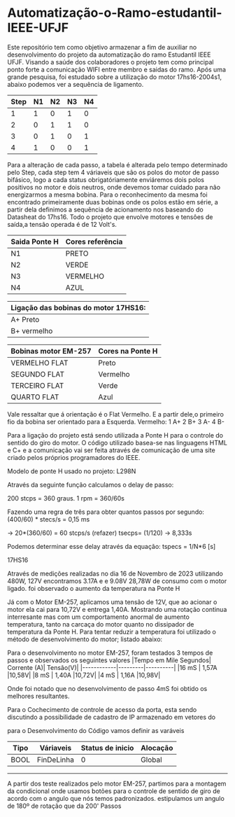# Automatização-o-Ramo-estudantil-IEEE-UFJF

  Este repositório tem como objetivo armazenar a fim de auxiliar no desenvolvimento do projeto da automatização do ramo Estudantil IEEE UFJF.
Visando a saúde dos colaboradores o projeto tem como principal ponto forte a comunicação WIFI entre membro e saidas do ramo.
Após uma grande pesquisa, foi estudado sobre a utilização do motor 17hs16-2004s1, abaixo podemos ver a sequência de ligamento.

|Step | N1| N2| N3| N4|
|-----|---|---|---|---|
|   1 |  1|  0|  1|  0|
|   2 |  0|  1|  1|  0|
|   3 |  0|  1|  0|  1|
|   4 |  1|  0|  0|  1|


  Para a alteração de cada passo, a tabela é alterada pelo tempo determinado pelo Step, cada step tem 4 váriaveis que são os polos do motor de passo bifásico, logo a cada status obrigatóriamente enviáremos dois polos positivos no motor e dois neutros, onde devemos tomar cuidado para não energizarmos a mesma bobina. Para o reconhecimento da mesma foi encontrado primeiramente duas bobinas onde os polos estão em série, a partir dela definimos a sequência de acionamento nos baseando do Datasheat do 17hs16. Todo o projeto que envolve motores e tensôes de saída,a tensão operada é de 12 Volt's.
  
|Saida Ponte H |Cores referência |
|-------------|------------|
|N1 | PRETO |
|N2 | VERDE |
|N3 | VERMELHO| 
|N4 | AZUL|

|Ligação das bobinas do motor 17HS16:|
|---------------------------|
|A+ Preto | A- Verde|
|B+ vermelho| B- Azul|

|Bobinas motor EM-257| Cores na Ponte H|
|---------------------------------|----------|
|VERMELHO FLAT| Preto   | 
|SEGUNDO FLAT | Vermelho| 
|TERCEIRO FLAT | Verde|
|QUARTO FLAT| Azul|

Vale ressaltar que á orientação é o Flat Vermelho. E a partir dele,o primeiro fio da bobina ser orientado para a Esquerda. 
Vermelho:
1 A+
2 B+
3 A-
4 B-

  Para  a ligação do projeto está sendo utilizada a Ponte H para o controle do sentido do giro do motor. O código utilizado basea-se nas linguagens HTML e C+ e a comunicação vai ser feita através de comunicação de uma site criado pelos próprios programadores do IEEE. 

Modelo de ponte H usado no projeto:
L298N

Através da seguinte função calculamos o delay de passo:

200 stcps = 360 graus.
1 rpm = 360/60s

Fazendo uma regra de três para obter quantos passos por segundo:
(400/60) * stecs/s = 0,15 ms

 -> 20*(360/60) = 60 stcps/s (refazer)
tsecps= (1/120) -> 8,333s

Podemos determinar esse delay através da equação:
tspecs = 1/N*6 [s]

17HS16

Através de medições realizadas no dia 16 de Novembro de 2023 utilizando 480W, 127V encontramos 3.17A e e 9.08V 28,78W de consumo com o motor ligado.
foi observado o aumento  da temperatura na Ponte H

Já com o Motor EM-257, aplicamos uma tensão de 12V, que ao acionar o motor ela cai para 10,72V e entrega 1,40A. 
Mostrando uma rotação continua interresante mas com um comportamento anormal de aumento temperatura, tanto na carcaça do motor quanto no dissipador de temperatura da Ponte H.
Para tentar reduzir a temperatura foi utilizado o método de desenvolvimento do motor; listado abaixo:

Para o desenvolvimento no motor EM-257, foram testados 3 tempos de passos e observados os seguintes valores
|Tempo em Mile Segundos| Corrente (A)| Tensão(V)|
|------------|---------|----------|
|16 mS | 1,57A |10,58V|
|8  mS | 1,40A |10,72V|
|4 mS  | 1,16A |10,98V|

Onde foi notado que no desenvolvimento de passo 4mS foi obtido os melhores resultantes. 

Para o Cochecimento de controle de acesso da porta, esta sendo discutindo a possibilidade de cadastro de IP armazenado em vetores do 

para o Desenvolvimento do Código vamos definir as varáveis 

|Tipo|Váriaveis|Status de inicio|Alocação|
|----|---------|----------------|--------|
|BOOL|FinDeLinha|0|Global|
_____________________________________________________________________________________
A partir dos teste realizados pelo motor EM-257, partimos para a montagem da condicional onde usamos botões para o controle de sentido de giro de acordo com o angulo que nós temos padronizados. estipulamos um angulo de 180º de rotação que da 200' Passos 



